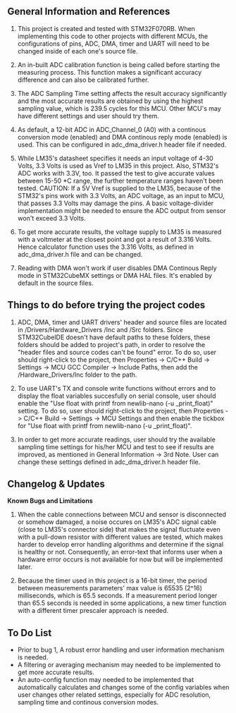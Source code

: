 **General Information and References**
-

1) This project is created and tested with STM32F070RB. When implementing this code to other projects with different MCUs, the configurations of pins, ADC, DMA, timer and UART will need to be changed inside of each one's source file.

2) An in-built ADC calibration function is being called before starting the measuring process. This function makes a significant accuracy difference and can also be calibrated further.

3) The ADC Sampling Time setting affects the result accuracy significantly and the most accurate results are obtained by using the highest sampling value, which is 239.5 cycles for this MCU. Other MCU's may have different settings and user should try them.

4) As default, a 12-bit ADC in ADC_Channel_0 (A0) with a continous conversion mode (enabled) and DMA continous reply mode (enabled) is used. This can be configured in adc_dma_driver.h header file if needed.

5) While LM35's datasheet specifies it needs an input voltage of 4-30 Volts, 3.3 Volts is used as Vref to LM35 in this project. Also, STM32's ADC works with 3.3V, too. It passed the test to give accurate values between 15-50 *C range, the further temperature ranges haven't been tested. 
CAUTION: If a 5V Vref is supplied to the LM35, because of the STM32's pins work with 3.3 Volts, an ADC voltage, as an input to MCU, that passes 3.3 Volts may damage the pins. A basic voltage-divider implementation might be needed to ensure the ADC output from sensor won't exceed 3.3 Volts.

6) To get more accurate results, the voltage supply to LM35 is measured with a voltmeter at the closest point and got a result of 3.316 Volts. Hence calculator function uses the 3.316 Volts, as defined in adc_dma_driver.h file and can be changed.

7) Reading with DMA won't work if user disables DMA Continous Reply mode in STM32CubeMX settings or DMA HAL files. It's enabled by default in the source files. 
 

**Things to do before trying the project codes**
-

1) ADC, DMA, timer and UART drivers' header and source files are located in /Drivers/Hardware_Drivers /Inc and /Src folders. Since STM32CubeIDE doesn't have default paths to these folders, these folders should be added to project's path, in order to resolve the "header files and source codes can't be found" error. To do so, user should right-click to the project, then Properties -> C/C++ Build -> Settings -> MCU GCC Compiler -> Include Paths, then add the /Hardware_Drivers/Inc folder to the path.

2) To use UART's TX and console write functions without errors and to display the float variables succesfully on serial console, user should enable the "Use float with printf from newlib-nano (-u _print_float)" setting. To do so, user should right-click to the project, then Properties -> C/C++ Build -> Settings -> MCU Settings and then enable the tickbox for "Use float with printf from newlib-nano (-u _print_float)".

3) In order to get more accurate readings, user should try the available sampling time settings for his/her MCU and test to see if results are improved, as mentioned in General Information -> 3rd Note. User can change these settings defined in adc_dma_driver.h header file.

**Changelog & Updates**
-

**Known Bugs and Limitations**
1) When the cable connections between MCU and sensor is disconnected or somehow damaged, a noise occures on LM35's ADC signal cable (close to LM35's connector side) that makes the signal fluctuate even with a pull-down resistor with different values are tested, which makes harder to develop error handling algorithms and determine if the signal is healthy or not. Consequently, an error-text that informs user when a hardware error occurs is not available for now but will be implemented later.
   
2) Because the timer used in this project is a 16-bit timer, the period between measurements parameters' max value is 65535 (2^16) milliseconds, which is 65.5 seconds. If a measurement period longer than 65.5 seconds is needed in some applications, a new timer function with a different timer prescaler approach is needed.

**To Do List**
-

* Prior to bug 1, A robust error handling and user information mechanism is needed.
* A filtering or averaging mechanism may needed to be implemented to get more accurate results.
* An auto-config function may needed to be implemented that automatically calculates and changes some of the config variables when user changes other related settings, especially for ADC resolution, sampling time and continous conversion modes.
